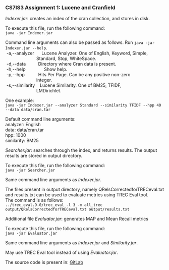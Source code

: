 ### CS7IS3 Assignment 1: Lucene and Cranfield

*Indexer.jar*: creates an index of the cran collection, and stores in disk.

To execute this file, run the following command:<br/>
```java -jar Indexer.jar```

Command line arguments can also be passed as follows. Run ```java -jar Indexer.jar --help```.<br/>
&nbsp;-a,--analyzer <arg>&nbsp;&nbsp;&nbsp;&nbsp;&nbsp;Lucene Analyzer. One of English, Keyword, Simple,<br/>
&nbsp;&nbsp;&nbsp;&nbsp;&nbsp;&nbsp;&nbsp;&nbsp;&nbsp;&nbsp;&nbsp;&nbsp;&nbsp;&nbsp;&nbsp;&nbsp;&nbsp;&nbsp;&nbsp;&nbsp;&nbsp;&nbsp;&nbsp;&nbsp;&nbsp;Standard, Stop, WhiteSpace.<br/>
&nbsp;-d,--data <arg>&nbsp;&nbsp;&nbsp;&nbsp;&nbsp;&nbsp;&nbsp;&nbsp;&nbsp;Directory where Cran data is present.<br/>
&nbsp;-h,--help&nbsp;&nbsp;&nbsp;&nbsp;&nbsp;&nbsp;&nbsp;&nbsp;&nbsp;&nbsp;&nbsp;&nbsp;&nbsp;&nbsp;&nbsp;Show help.<br/>
&nbsp;-p,--hpp <arg>&nbsp;&nbsp;&nbsp;&nbsp;&nbsp;&nbsp;&nbsp;&nbsp;&nbsp;&nbsp;Hits Per Page. Can be any positive non-zero<br/>
&nbsp;&nbsp;&nbsp;&nbsp;&nbsp;&nbsp;&nbsp;&nbsp;&nbsp;&nbsp;&nbsp;&nbsp;&nbsp;&nbsp;&nbsp;&nbsp;&nbsp;&nbsp;&nbsp;&nbsp;&nbsp;&nbsp;&nbsp;&nbsp;&nbsp;integer.<br/>
&nbsp;-s,--similarity <arg>&nbsp;&nbsp;&nbsp;Lucene Similarity. One of BM25, TFIDF,<br/>
&nbsp;&nbsp;&nbsp;&nbsp;&nbsp;&nbsp;&nbsp;&nbsp;&nbsp;&nbsp;&nbsp;&nbsp;&nbsp;&nbsp;&nbsp;&nbsp;&nbsp;&nbsp;&nbsp;&nbsp;&nbsp;&nbsp;&nbsp;&nbsp;&nbsp;LMDirichlet.<br/>

One example:<br/>
```java -jar Indexer.jar --analyzer Standard --similarity TFIDF --hpp 40 --data data/cran.tar```

Default command line arguments:<br/>
analyzer: English<br/>
data: data/cran.tar<br/>
hpp: 1000<br/>
similarity: BM25<br/>

*Searcher.jar*: searches through the index, and returns results. The output results are stored in output directory.

To execute this file, run the following command:<br/>
```java -jar Searcher.jar```

Same command line arguments as *Indexer.jar*.

The files present in output directory, namely QRelsCorrectedforTRECeval.txt and results.txt can be used to evaluate metrics using TREC Eval tool.<br/>
The command is as follows:<br/>
```../trec_eval.9.0/trec_eval -l 3 -m all_trec output/QRelsCorrectedforTRECeval.txt output/results.txt```

Additional file *Evaluator.jar*: generates MAP and Mean Recall metrics

To execute this file, run the following command:<br/>
```java -jar Evaluator.jar```

Same command line arguments as *Indexer.jar* and *Similarity.jar*.

May use TREC Eval tool instead of using *Evaluator.jar*.

The source code is present in: [GitLab](http://gitlab.scss.tcd.ie/maitya/IRWS_Lucene.git)